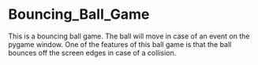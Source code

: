 # Bouncing_Ball_Game
This is a bouncing ball game. The ball will move in case of an event on the pygame window.
One of the features of this ball game is that the ball bounces off the screen edges in case of a collision.
